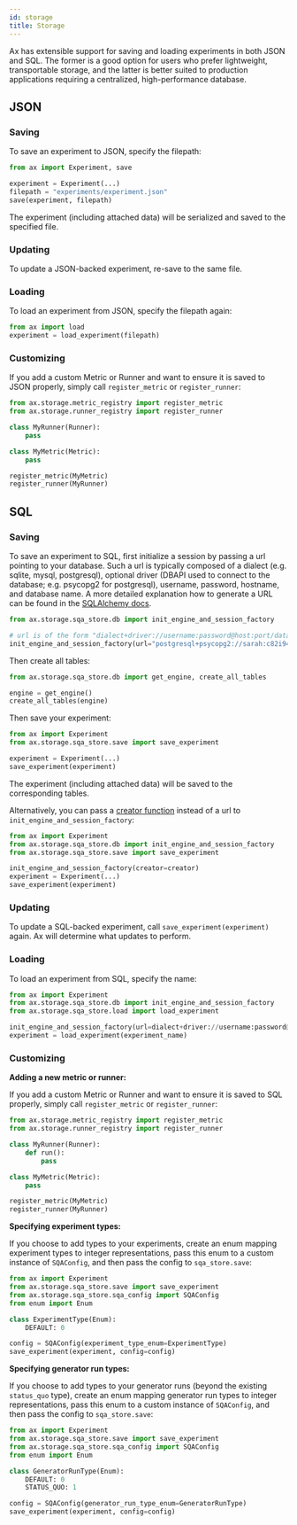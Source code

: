 ```yaml
---
id: storage
title: Storage
---
```


Ax has extensible support for saving and loading experiments in both JSON and SQL. The former is a good option for users who prefer lightweight, transportable storage, and the latter is better suited to production applications requiring a centralized, high-performance database.

## JSON

### Saving

To save an experiment to JSON, specify the filepath:

```py
from ax import Experiment, save

experiment = Experiment(...)
filepath = "experiments/experiment.json"
save(experiment, filepath)
```

The experiment (including attached data) will be serialized and saved to the specified file.

### Updating

To update a JSON-backed experiment, re-save to the same file.

### Loading

To load an experiment from JSON, specify the filepath again:

```py
from ax import load
experiment = load_experiment(filepath)
```

### Customizing

If you add a custom Metric or Runner and want to ensure it is saved to JSON properly, simply call `register_metric` or `register_runner`:

```py
from ax.storage.metric_registry import register_metric
from ax.storage.runner_registry import register_runner

class MyRunner(Runner):
    pass

class MyMetric(Metric):
    pass

register_metric(MyMetric)
register_runner(MyRunner)
```

## SQL

### Saving

To save an experiment to SQL, first initialize a session by passing a url pointing to your database. Such a url is typically composed of a dialect (e.g. sqlite, mysql, postgresql), optional driver (DBAPI used to connect to the database; e.g. psycopg2 for postgresql), username, password, hostname, and database name. A more detailed explanation how to generate a URL can be found in the [SQLAlchemy docs](https://docs.sqlalchemy.org/en/13/core/engines.html#database-urls).

```py
from ax.storage.sqa_store.db import init_engine_and_session_factory

# url is of the form "dialect+driver://username:password@host:port/database"
init_engine_and_session_factory(url="postgresql+psycopg2://sarah:c82i94d@localhost/foobar")
```

Then create all tables:
```py
from ax.storage.sqa_store.db import get_engine, create_all_tables

engine = get_engine()
create_all_tables(engine)
```

Then save your experiment:
```py
from ax import Experiment
from ax.storage.sqa_store.save import save_experiment

experiment = Experiment(...)
save_experiment(experiment)
```

The experiment (including attached data) will be saved to the corresponding tables.

Alternatively, you can pass a [creator function](https://docs.sqlalchemy.org/en/latest/core/engines.html#sqlalchemy.create_engine.params.creator) instead of a url to `init_engine_and_session_factory`:

```py
from ax import Experiment
from ax.storage.sqa_store.db import init_engine_and_session_factory
from ax.storage.sqa_store.save import save_experiment

init_engine_and_session_factory(creator=creator)
experiment = Experiment(...)
save_experiment(experiment)
```

### Updating

To update a SQL-backed experiment, call `save_experiment(experiment)` again. Ax will determine what updates to perform.

### Loading

To load an experiment from SQL, specify the name:

```py
from ax import Experiment
from ax.storage.sqa_store.db import init_engine_and_session_factory
from ax.storage.sqa_store.load import load_experiment

init_engine_and_session_factory(url=dialect+driver://username:password@host:port/database)
experiment = load_experiment(experiment_name)
```

### Customizing

**Adding a new metric or runner:**

If you add a custom Metric or Runner and want to ensure it is saved to SQL properly, simply call `register_metric` or `register_runner`:

```py
from ax.storage.metric_registry import register_metric
from ax.storage.runner_registry import register_runner

class MyRunner(Runner):
    def run():
        pass

class MyMetric(Metric):
    pass

register_metric(MyMetric)
register_runner(MyRunner)
```

**Specifying experiment types:**

If you choose to add types to your experiments, create an enum mapping experiment types to integer representations, pass this enum to a custom instance of `SQAConfig`, and then pass the config to `sqa_store.save`:


```py
from ax import Experiment
from ax.storage.sqa_store.save import save_experiment
from ax.storage.sqa_store.sqa_config import SQAConfig
from enum import Enum

class ExperimentType(Enum):
    DEFAULT: 0

config = SQAConfig(experiment_type_enum=ExperimentType)
save_experiment(experiment, config=config)
```

**Specifying generator run types:**

If you choose to add types to your generator runs (beyond the existing `status_quo` type), create an enum mapping generator run types to integer representations, pass this enum to a custom instance of `SQAConfig`, and then pass the config to `sqa_store.save`:


```py
from ax import Experiment
from ax.storage.sqa_store.save import save_experiment
from ax.storage.sqa_store.sqa_config import SQAConfig
from enum import Enum

class GeneratorRunType(Enum):
    DEFAULT: 0
    STATUS_QUO: 1

config = SQAConfig(generator_run_type_enum=GeneratorRunType)
save_experiment(experiment, config=config)
```
